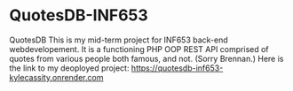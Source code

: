 # QuotesDB-INF653
QuotesDB
This is my mid-term project for INF653 back-end webdevelopement. It is a functioning PHP OOP REST API comprised of quotes from various people both famous, and not. (Sorry Brennan.) 
Here is the link to my deoployed project: https://quotesdb-inf653-kylecassity.onrender.com
